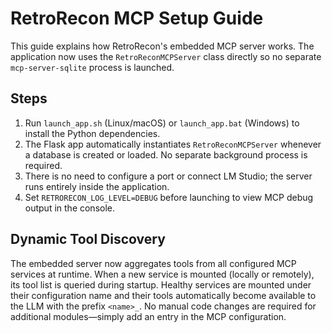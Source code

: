# RetroRecon MCP Setup Guide

This guide explains how RetroRecon's embedded MCP server works.
The application now uses the `RetroReconMCPServer` class directly so no
separate `mcp-server-sqlite` process is launched.

## Steps

1. Run `launch_app.sh` (Linux/macOS) or `launch_app.bat` (Windows) to install
   the Python dependencies.
2. The Flask app automatically instantiates `RetroReconMCPServer` whenever a
   database is created or loaded. No separate background process is required.
3. There is no need to configure a port or connect LM Studio; the server runs
   entirely inside the application.
4. Set `RETRORECON_LOG_LEVEL=DEBUG` before launching to view MCP debug output in
   the console.

## Dynamic Tool Discovery

The embedded server now aggregates tools from all configured MCP services at
runtime. When a new service is mounted (locally or remotely), its tool list is
queried during startup. Healthy services are mounted under their configuration
name and their tools automatically become available to the LLM with the prefix
`<name>_`. No manual code changes are required for additional modules—simply add
an entry in the MCP configuration.
